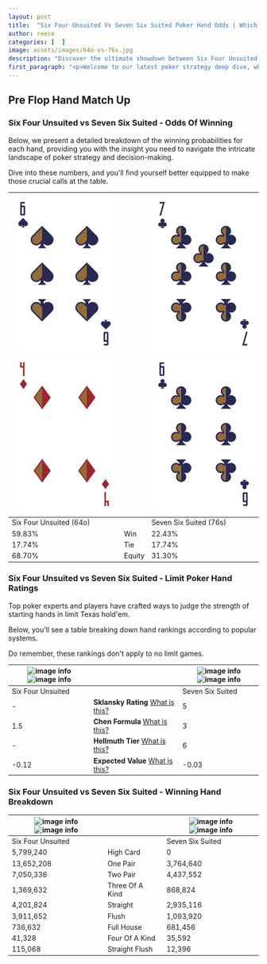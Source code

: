 ```yaml
---
layout: post
title:  "Six Four Unsuited Vs Seven Six Suited Poker Hand Odds | Which Is The Better Hand In Poker? A Complete Guide"
author: reece
categories: [  ]
image: assets/images/64o-vs-76s.jpg
description: "Discover the ultimate showdown between Six Four Unsuited and Seven Six Suited in poker! Uncover the odds, strategies, and scenarios where one hand triumphs over the other. Get ready to up your poker game with this thrilling analysis."
first_paragraph: "<p>Welcome to our latest poker strategy deep dive, where we're pitting two distinct hands against each other in a high-stakes showdown: Six Four Unsuited vs Seven Six Suited.</p><p>In the dynamic world of poker, every decision counts, and knowing which hand holds the upper hand is key to your success at the table.</p><p>In this article, we'll dissect these two hands, explore the scenarios where one dominates the other, and equip you with the knowledge to make strategic choices that can tip the odds in your favor.</p><p>Get ready to unravel the intriguing dynamics of these poker hands and elevate your game to new heights.</p>"
---
```




[comment]: # (sp0)

## Pre Flop Hand Match Up

<div class="table hand-ratings" markdown="1"> 



### Six Four Unsuited vs Seven Six Suited - Odds Of Winning

Below, we present a detailed breakdown of the winning probabilities for each hand, providing you with the insight you need to navigate the intricate landscape of poker strategy and decision-making. 

Dive into these numbers, and you'll find yourself better equipped to make those crucial calls at the table.


    
| ![image info](assets/images/hand1/6.png) ![image info](assets/images/hand1/4o.png) |  | ![image info](assets/images/hand2/7.png) ![image info](assets/images/hand2/6.png) |
| -------- | -------- | -------- |
| Six Four Unsuited (64o) |  | Seven Six Suited (76s) |
| 59.83% | Win | 22.43% |
| 17.74% | Tie | 17.74% |
| 68.70% | Equity | 31.30% |




[comment]: # (sp1)



### Six Four Unsuited vs Seven Six Suited - Limit Poker Hand Ratings

Top poker experts and players have crafted ways to judge the strength of starting hands in limit Texas hold'em. 

Below, you'll see a table breaking down hand rankings according to popular systems. 

Do remember, these rankings don't apply to no limit games.


    
| ![image info](https://www.riverpairs.com/assets/images/hand1/6.png) ![image info](https://www.riverpairs.com/assets/images/hand1/4o.png) |  | ![image info](https://www.riverpairs.com/assets/images/hand2/7.png) ![image info](https://www.riverpairs.com/assets/images/hand2/6.png) |
| -------- | -------- | -------- |
| Six Four Unsuited |  | Seven Six Suited |
| - | **Sklansky Rating** [What is this?](/sklansky-rating-explained) | 5 |
| 1.5 | **Chen Formula** [What is this?](/chen-formula-explained) | 3 |
| - | **Hellmuth Tier** [What is this?](/Hellmuth-tier-explained) | 6 |
| -0.12 | **Expected Value** [What is this?](/expected-value-explained) | -0.03 |




[comment]: # (sp2)



### Six Four Unsuited vs Seven Six Suited - Winning Hand Breakdown


    
| ![image info](https://www.riverpairs.com/assets/images/hand1/6.png) ![image info](https://www.riverpairs.com/assets/images/hand1/4o.png) |  | ![image info](https://www.riverpairs.com/assets/images/hand2/7.png) ![image info](https://www.riverpairs.com/assets/images/hand2/6.png) |
| -------- | -------- | -------- |
| Six Four Unsuited |  | Seven Six Suited |
| 5,799,240 | High Card | 0 |
| 13,652,208 | One Pair | 3,764,640 |
| 7,050,336 | Two Pair | 4,437,552 |
| 1,369,632 | Three Of A Kind | 868,824 |
| 4,201,824 | Straight | 2,935,116 |
| 3,911,652 | Flush | 1,093,920 |
| 736,632 | Full House | 681,456 |
| 41,328 | Four Of A Kind | 35,592 |
| 115,068 | Straight Flush | 12,396 |




[comment]: # (sp3)



</div>

[comment]: # (sp4)



[comment]: # (sp5)

